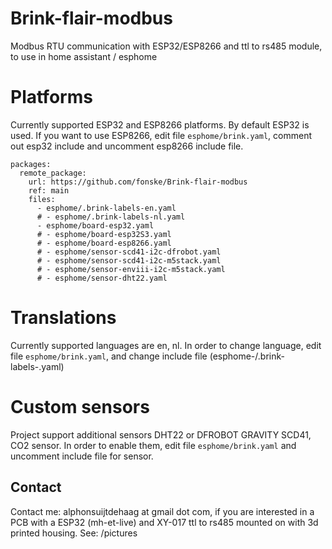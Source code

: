 # Brink-flair-modbus
Modbus RTU communication with ESP32/ESP8266 and ttl to rs485 module, to use in home assistant / esphome

# Platforms
Currently supported ESP32 and ESP8266 platforms.
By default ESP32 is used. If you want to use ESP8266, edit file `esphome/brink.yaml`, comment out esp32 include and uncomment esp8266 include file.

```
packages:
  remote_package:
    url: https://github.com/fonske/Brink-flair-modbus
    ref: main
    files: 
      - esphome/.brink-labels-en.yaml
      # - esphome/.brink-labels-nl.yaml
      - esphome/board-esp32.yaml
      # - esphome/board-esp32S3.yaml
      # - esphome/board-esp8266.yaml
      # - esphome/sensor-scd41-i2c-dfrobot.yaml
      # - esphome/sensor-scd41-i2c-m5stack.yaml
      # - esphome/sensor-enviii-i2c-m5stack.yaml
      # - esphome/sensor-dht22.yaml
```

# Translations
Currently supported languages are en, nl.
In order to change language, edit file `esphome/brink.yaml`, and change include file (esphome-/.brink-labels-<language>.yaml)

# Custom sensors
Project support additional sensors DHT22 or DFROBOT GRAVITY SCD41, CO2 sensor.
In order to enable them, edit file `esphome/brink.yaml` and uncomment include file for sensor.

## Contact
Contact me: alphonsuijtdehaag at gmail dot com, if you are interested in a PCB with a ESP32 (mh-et-live) and XY-017 ttl to rs485 mounted on with 3d printed housing.
See: /pictures
